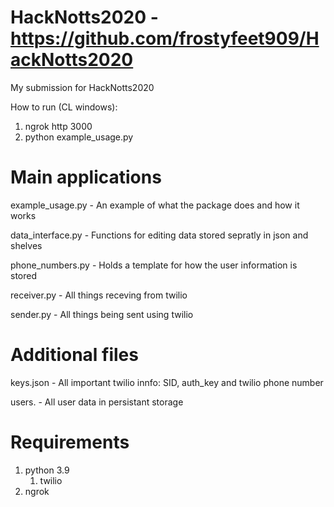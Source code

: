 # HackNotts2020 - https://github.com/frostyfeet909/HackNotts2020
My submission for HackNotts2020

How to run (CL windows):
1. ngrok http 3000
2. python example_usage.py

# Main applications
example_usage.py - An example of what the package does and how it works

data_interface.py - Functions for editing data stored sepratly in json and shelves

phone_numbers.py - Holds a template for how the user information is stored

receiver.py - All things receving from twilio

sender.py - All things being sent using twilio

# Additional files
keys.json - All important twilio innfo: SID, auth_key and twilio phone number

users. - All user data in persistant storage

# Requirements
1. python 3.9
    1. twilio
2. ngrok

